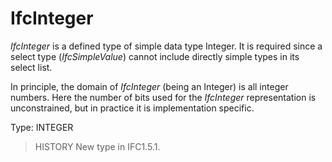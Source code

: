 # IfcInteger

_IfcInteger_ is a defined type of simple data type Integer. It is required since a select type (_IfcSimpleValue_) cannot include directly simple types in its select list.<!-- end of definition -->

In principle, the domain of _IfcInteger_ (being an Integer) is all integer numbers. Here the number of bits used for the _IfcInteger_ representation is unconstrained, but in practice it is implementation specific.

Type: INTEGER

> HISTORY  New type in IFC1.5.1.
